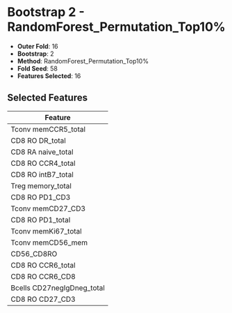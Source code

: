 # Bootstrap 2 - RandomForest_Permutation_Top10%

- **Outer Fold**: 16
- **Bootstrap**: 2
- **Method**: RandomForest_Permutation_Top10%
- **Fold Seed**: 58
- **Features Selected**: 16

## Selected Features

| Feature |
|---------|
| Tconv memCCR5_total |
| CD8 RO DR_total |
| CD8 RA naive_total |
| CD8 RO CCR4_total |
| CD8 RO intB7_total |
| Treg memory_total |
| CD8 RO PD1_CD3 |
| Tconv memCD27_CD3 |
| CD8 RO PD1_total |
| Tconv memKi67_total |
| Tconv memCD56_mem |
| CD56_CD8RO |
| CD8 RO CCR6_total |
| CD8 RO CCR6_CD8 |
| Bcells CD27negIgDneg_total |
| CD8 RO CD27_CD3 |
